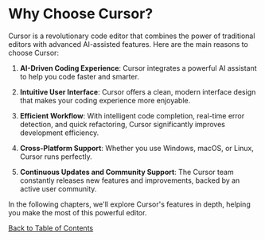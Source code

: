 # Why Choose Cursor?

Cursor is a revolutionary code editor that combines the power of traditional editors with advanced AI-assisted features. Here are the main reasons to choose Cursor:

1. **AI-Driven Coding Experience**: Cursor integrates a powerful AI assistant to help you code faster and smarter.

2. **Intuitive User Interface**: Cursor offers a clean, modern interface design that makes your coding experience more enjoyable.

3. **Efficient Workflow**: With intelligent code completion, real-time error detection, and quick refactoring, Cursor significantly improves development efficiency.

4. **Cross-Platform Support**: Whether you use Windows, macOS, or Linux, Cursor runs perfectly.

5. **Continuous Updates and Community Support**: The Cursor team constantly releases new features and improvements, backed by an active user community.

In the following chapters, we'll explore Cursor's features in depth, helping you make the most of this powerful editor.

[Back to Table of Contents](../../README.md)